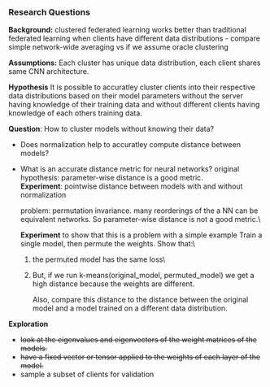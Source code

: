 ### Research Questions

**Background:** clustered federated learning works better than traditional federated learning when clients have different data distributions
	- compare simple network-wide averaging vs if we assume oracle clustering

**Assumptions:** Each cluster has unique data distribution, each client shares same CNN architecture. 

**Hypothesis** It is possible to accuratley cluster clients into their respective data distributions based on their model parameters without the server having knowledge of their training data and without different clients having knowledge of each others training data.

**Question**: How to cluster models without knowing their data? 
  - Does normalization help to accuratley compute distance between models?
  - What is an accurate distance metric for neural networks?
        original hypothesis: parameter-wise distance is a good metric.\
        **Experiment**: pointwise distance between models with and without normalization

    problem: permutation invariance. many reorderings of the a NN can be equivalent networks. So parameter-wise distance is not a good metric.\

    **Experiment** to show that this is a problem with a simple example
    Train a single model, then permute the weights. Show that:\
    1. the permuted model has the same loss\
    2. But, if we run k-means(original_model, permuted_model) we get a high distance because the weights are different.
        
        Also, compare this distance to the distance between the original model and a model trained on a different data distribution.

**Exploration**
- ~~look at the eigenvalues and eigenvectors of the weight matrices of the models.~~
- ~~have a fixed vector or tensor applied to the weights of each layer of the model.~~
- sample a subset of clients for validation
